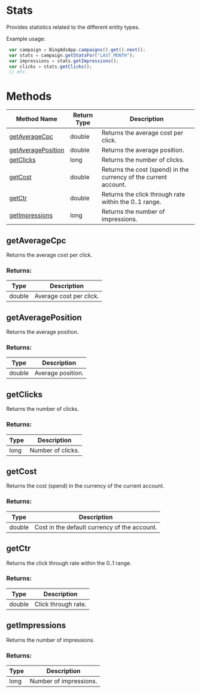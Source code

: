 # Stats
Provides statistics related to the different entity types.


Example usage:
```javascript
 var campaign = BingAdsApp.campaigns().get().next();
 var stats = campaign.getStatsFor("LAST_MONTH");
 var impressions = stats.getImpressions();
 var clicks = stats.getClicks();
 // etc.
```

# Methods
|Method Name|Return Type|Description|
|-|-|-
[getAverageCpc](#getaveragecpc)|double|Returns the average cost per click.
[getAveragePosition](#getaverageposition)|double|Returns the average position.
[getClicks](#getclicks)|long|Returns the number of clicks.
[getCost](#getcost)|double|Returns the cost (spend) in the currency of the current account.
[getCtr](#getctr)|double|Returns the click through rate within the 0..1 range.
[getImpressions](#getimpressions)|long|Returns the number of impressions.

## <a name="getaveragecpc"></a>getAverageCpc
Returns the average cost per click.

### Returns:
|Type|Description|
|-|-
double|Average cost per click.

## <a name="getaverageposition"></a>getAveragePosition
Returns the average position.

### Returns:
|Type|Description|
|-|-
double|Average position.

## <a name="getclicks"></a>getClicks
Returns the number of clicks.

### Returns:
|Type|Description|
|-|-
long|Number of clicks.

## <a name="getcost"></a>getCost
Returns the cost (spend) in the currency of the current account.

### Returns:
|Type|Description|
|-|-
double|Cost in the default currency of the account.

## <a name="getctr"></a>getCtr
Returns the click through rate within the 0..1 range.

### Returns:
|Type|Description|
|-|-
double|Click through rate.

## <a name="getimpressions"></a>getImpressions
Returns the number of impressions.

### Returns:
|Type|Description|
|-|-
long|Number of impressions.

